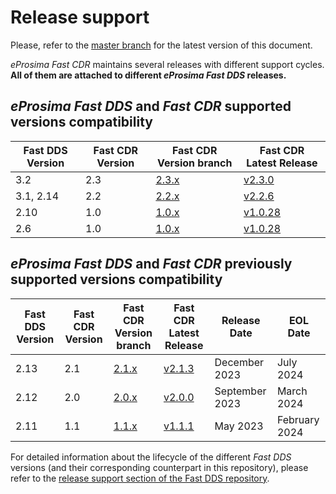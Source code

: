 # Release support


Please, refer to the [master branch](https://github.com/eProsima/Fast-CDR/blob/master/RELEASE_SUPPORT.md) for the latest version of this document.

*eProsima Fast CDR* maintains several releases with different support cycles.
**All of them are attached to different *eProsima Fast DDS* releases.**

## *eProsima Fast DDS* and *Fast CDR* supported versions compatibility

|Fast DDS Version|Fast CDR Version|Fast CDR Version branch|Fast CDR Latest Release|
|----------------|----------------|-----------------------|-----------------------|
|3.2|2.3|[2.3.x](https://github.com/eProsima/Fast-CDR/tree/2.3.x)|[v2.3.0](https://github.com/eProsima/Fast-CDR/releases/tag/v2.3.0)|
|3.1, 2.14|2.2|[2.2.x](https://github.com/eProsima/Fast-CDR/tree/2.2.x)|[v2.2.6](https://github.com/eProsima/Fast-CDR/releases/tag/v2.2.6)|
|2.10|1.0|[1.0.x](https://github.com/eProsima/Fast-CDR/tree/1.0.x)|[v1.0.28](https://github.com/eProsima/Fast-CDR/releases/tag/v1.0.28)|
|2.6|1.0|[1.0.x](https://github.com/eProsima/Fast-CDR/tree/1.0.x)|[v1.0.28](https://github.com/eProsima/Fast-CDR/releases/tag/v1.0.28)|

## *eProsima Fast DDS* and *Fast CDR* previously supported versions compatibility

|Fast DDS Version|Fast CDR Version|Fast CDR Version branch|Fast CDR Latest Release|Release Date|EOL Date|
|----------------|----------------|-----------------------|-----------------------|------------|--------|
|2.13|2.1|[2.1.x](https://github.com/eProsima/Fast-CDR/tree/2.1.x)|[v2.1.3](https://github.com/eProsima/Fast-CDR/releases/tag/v2.1.3)|December 2023|July 2024|
|2.12|2.0|[2.0.x](https://github.com/eProsima/Fast-CDR/tree/2.0.x)|[v2.0.0](https://github.com/eProsima/Fast-CDR/releases/tag/v2.0.0)|September 2023|March 2024|
|2.11|1.1|[1.1.x](https://github.com/eProsima/Fast-CDR/tree/1.1.x)|[v1.1.1](https://github.com/eProsima/Fast-CDR/releases/tag/v1.1.1)|May 2023|February 2024|

For detailed information about the lifecycle of the different *Fast DDS* versions (and their corresponding counterpart in this repository), please refer to the [release support section of the Fast DDS repository](https://github.com/eProsima/Fast-DDS/blob/master/RELEASE_SUPPORT.md).
